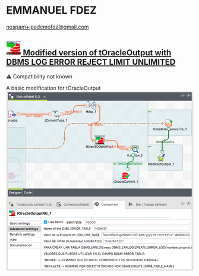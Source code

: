 # EMMANUEL FDEZ
  <nospam+ipademofdz@gmail.com>

## <a href='./components/Modified version of tOracleOutput with DBMS LOG ERROR REJECT LIMIT UNLIMITED/readme.md'><img src='./components/Modified version of tOracleOutput with DBMS LOG ERROR REJECT LIMIT UNLIMITED/logo.jpg' width='40' height='40'> Modified version of tOracleOutput with DBMS LOG ERROR REJECT LIMIT UNLIMITED</a>
 :warning: Compatibility not known

A basic modification for tOracleOutput 
<img src='./components/Modified version of tOracleOutput with DBMS LOG ERROR REJECT LIMIT UNLIMITED/sample.jpg'>
